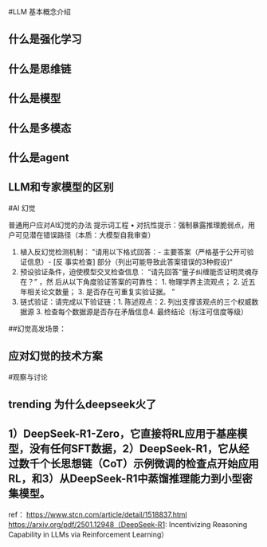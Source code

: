 
#LLM 基本概念介绍
## 什么是强化学习

## 什么是思维链

## 什么是模型

## 什么是多模态

## 什么是agent

## LLM和专家模型的区别

#AI 幻觉

普通用户应对AI幻觉的办法
提示词工程
• 对抗性提示：强制暴露推理脆弱点，用户可见潜在错误路径（本质：大模型自我审查）
1. 植入反幻觉检测机制： "请用以下格式回答：- 主要答案（严格基于公开可验证信息）- [反
事实检查] 部分（列出可能导致此答案错误的3种假设)“
2. 预设验证条件，迫使模型交叉检查信息：
“请先回答“量子纠缠能否证明灵魂存在？”
，然
后从以下角度验证答案的可靠性： 1. 物理学界主流观点； 2. 近五年相关论文数量； 3.
是否存在可重复实验证据。
”
3. 链式验证：请完成以下验证链：1. 陈述观点：2. 列出支撑该观点的三个权威数据源  3. 检查每个数据源是否存在矛盾信息4. 最终结论（标注可信度等级）

##幻觉高发场景：

## 应对幻觉的技术方案


#观察与讨论
## trending 为什么deepseek火了
## 1）DeepSeek-R1-Zero，它直接将RL应用于基座模型，没有任何SFT数据，2）DeepSeek-R1，它从经过数千个长思想链（CoT）示例微调的检查点开始应用RL，和3）从DeepSeek-R1中蒸馏推理能力到小型密集模型。


ref：
https://www.stcn.com/article/detail/1518837.html
https://arxiv.org/pdf/2501.12948（DeepSeek-R1: Incentivizing Reasoning Capability in LLMs via Reinforcement Learning）

